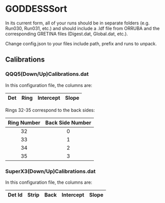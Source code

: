 # GODDESSSort

In its current form, all of your runs should be in separate folders (e.g. Run030, Run031, etc.) and should include a .ldf file from ORRUBA and the corresponding GRETINA files (Digest.dat, Global.dat, etc.).

Change config.json to your files include path, prefix and runs to unpack.

## Calibrations

### QQQ5(Down/Up)Calibrations.dat

In this configuration file, the columns are:

| Det | Ring | Intercept | Slope |
|:---:|:----:|:---------:|:-----:|

Rings 32-35 correspond to the back sides:

| Ring Number | Back Side Number |
|:-----------:|:----------------:|
|      32     |         0        |
|      33     |         1        |
|      34     |         2        |
|      35     |         3        |

### SuperX3(Down/Up)Calibrations.dat
In this configuration file, the columns are:

| Det Id | Strip | Back | Intercept | Slope |
|:------:|:-----:|:----:|:---------:|:-----:|
